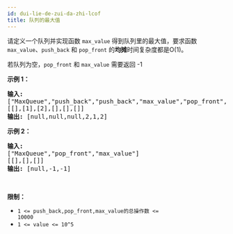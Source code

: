 ```yaml
---
id: dui-lie-de-zui-da-zhi-lcof
title: 队列的最大值
---
```

请定义一个队列并实现函数 <code>max_value</code> 得到队列里的最大值，要求函数<code>max_value</code>、<code>push_back</code> 和 <code>pop_front</code> 的**均摊**时间复杂度都是O(1)。

若队列为空，<code>pop_front</code> 和 <code>max_value</code> 需要返回 -1

**示例 1：**


<pre><strong>输入:</strong> <br/>[&#34;MaxQueue&#34;,&#34;push_back&#34;,&#34;push_back&#34;,&#34;max_value&#34;,&#34;pop_front&#34;,&#34;max_value&#34;]<br/>[[],[1],[2],[],[],[]]<br/><strong>输出: </strong>[null,null,null,2,1,2]<br/></pre>

**示例 2：**


<pre><strong>输入:</strong> <br/>[&#34;MaxQueue&#34;,&#34;pop_front&#34;,&#34;max_value&#34;]<br/>[[],[],[]]<br/><strong>输出: </strong>[null,-1,-1]<br/></pre>

 

**限制：**


- <code>1 &lt;= push_back,pop_front,max_value的总操作数 &lt;= 10000</code>
- <code>1 &lt;= value &lt;= 10^5</code>

